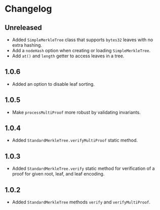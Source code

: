 # Changelog

## Unreleased

- Added `SimpleMerkleTree` class that supports `bytes32` leaves with no extra hashing.
- Add a `nodeHash` option when creating or loading `SimpleMerkleTree`.
- Add `at()` and `length` getter to access leaves in a tree.

## 1.0.6

- Added an option to disable leaf sorting.

## 1.0.5

- Make `processMultiProof` more robust by validating invariants.

## 1.0.4

- Added `StandardMerkleTree.verifyMultiProof` static method.

## 1.0.3

- Added `StandardMerkleTree.verify` static method for verification of a proof for given root, leaf, and leaf encoding.

## 1.0.2

- Added `StandardMerkleTree` methods `verify` and `verifyMultiProof`.
